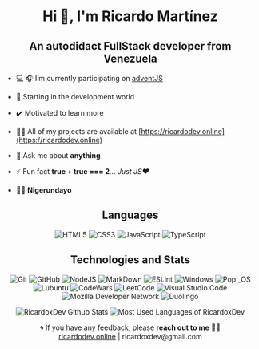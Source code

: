 <h1 align="center">Hi 👋, I'm Ricardo Martínez</h1>
<h2 align="center">An autodidact FullStack developer from Venezuela</h2>


- 💻 🎧 I’m currently participating on [adventJS](https://adventjs.dev/es)

- 🌱 Starting in the development world

- ✔️ Motivated to learn more

- 👨‍💻 All of my projects are available at [https://ricardodev.online](https://ricardodev.online)

- 💬 Ask me about **anything**

- ⚡ Fun fact **true + true === 2**... _Just JS❤️_

- 🏃‍♂️  **Nigerundayo**

<h2 align="center">Languages</h2>

<div align="center">

![HTML5](https://img.shields.io/badge/html5-%23E34F26.svg?style=for-the-badge&logo=html5&logoColor=white)
![CSS3](https://img.shields.io/badge/css3-%231572B6.svg?style=for-the-badge&logo=css3&logoColor=white)
![JavaScript](https://img.shields.io/badge/javascript-%23323330.svg?style=for-the-badge&logo=javascript&logoColor=%23F7DF1E)
![TypeScript](https://img.shields.io/badge/typescript-%23007ACC.svg?style=for-the-badge&logo=typescript&logoColor=white)
</div>

<h2 align="center">Technologies and Stats</h2>

<div align="center">

![Git](https://img.shields.io/badge/git-%23F05033.svg?style=for-the-badge&logo=git&logoColor=white)
![GitHub](https://img.shields.io/badge/github-%23121011.svg?style=for-the-badge&logo=github&logoColor=white)
![NodeJS](https://img.shields.io/badge/node.js-6DA55F?style=for-the-badge&logo=node.js&logoColor=white)
![MarkDown](https://img.shields.io/badge/markdown-%23000000.svg?style=for-the-badge&logo=markdown&logoColor=white)
![ESLint](https://img.shields.io/badge/ESLint-4B3263?style=for-the-badge&logo=eslint&logoColor=white)
![Windows](https://img.shields.io/badge/Windows-0078D6?style=for-the-badge&logo=windows&logoColor=white)
![Pop!_OS](https://img.shields.io/badge/Pop!_OS-48B9C7?style=for-the-badge&logo=Pop!_OS&logoColor=white)
![Lubuntu](https://img.shields.io/badge/-Lubuntu-%230065C2?style=for-the-badge&logo=lubuntu&logoColor=white)
![CodeWars](https://img.shields.io/badge/Codewars-B1361E?style=for-the-badge&logo=codewars&logoColor=grey)
![LeetCode](https://img.shields.io/badge/LeetCode-000000?style=for-the-badge&logo=LeetCode&logoColor=#d16c06)
![Visual Studio Code](https://img.shields.io/badge/Visual%20Studio%20Code-0078d7.svg?style=for-the-badge&logo=visual-studio-code&logoColor=white)
![Mozilla Developer Network](https://img.shields.io/badge/MDN_Web_Docs-black?style=for-the-badge&logo=mdnwebdocs&logoColor=white)
![Duolingo](https://img.shields.io/badge/Duolingo-%234DC730.svg?style=for-the-badge&logo=Duolingo&logoColor=white)
</div>

<div align="center">

![RicardoxDev Github Stats](https://github-readme-stats.vercel.app/api?username=ricardoxdev&show_icons=true&theme=dark&title_color=ffffff&text_color=ffffff&locale=en)
![Most Used Languages of RicardoxDev](https://github-readme-stats.vercel.app/api/top-langs?username=ricardoxdev&show_icons=true&theme=dark&title_color=ffffff&text_color=ffffff&locale=en&layout=compact)
</div>



<div align="center"> 🌀 If you have any feedback, please <b>reach out to me</b> 👨‍💻
    <br />
    <a href="https://ricardodev.online" >ricardodev.online</a> |
    ricardoxdev@gmail.com
</div>
